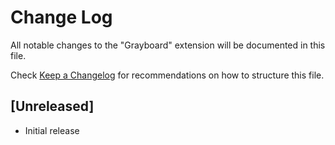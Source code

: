 # Change Log

All notable changes to the "Grayboard" extension will be documented in this file.

Check [Keep a Changelog](http://keepachangelog.com/) for recommendations on how to structure this file.

## [Unreleased]

- Initial release
